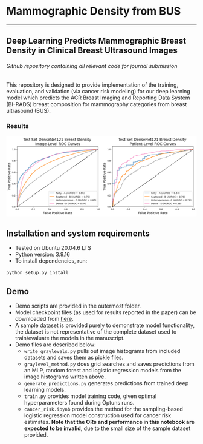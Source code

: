 # Mammographic Density from BUS
---
## Deep Learning Predicts Mammographic Breast Density in Clinical Breast Ultrasound Images 
###### Github repository containing all relevant code for journal submission 
This repository is designed to provide implementation of the training, evaluation, and validation (via cancer risk modeling) for our deep learning model which predicts the ACR Breast Imaging and Reporting Data System (BI-RADS) breast composition for mammography categories from breast ultrasound (BUS).  

### Results
![AUROC Performance Plot](images/auroc_plot.png)

## Installation and system requirements
- Tested on Ubuntu 20.04.6 LTS
- Python version: 3.9.16
- To install dependencies, run:
```python3
python setup.py install
```

## Demo
* Demo scripts are provided in the outermost folder.
* Model checkpoint files (as used for results reported in the paper) can be downloaded from [here](https://drive.google.com/drive/folders/1T8ZGWdQgRCLmuHn6EKonS6acfYd0_l23?usp=drive_link).
* A sample dataset is provided purely to demonstrate model functionality, the dataset is not representative of the complete dataset used to train/evaluate the models in the manuscript.
* Demo files are described below:
    - `write_graylevels.py` pulls out image histograms from included datasets and saves them as pickle files.
    - `graylevel_method.py` does grid searches and saves predictions from an MLP, random forest and logistic regression models from the image histograms written above.
    - `generate_predictions.py` generates predictions from trained deep learning models.
    - `train.py` provides model training code, given optimal hyperparameters found during Optuns runs.
    - `cancer_risk.ipynb` provides the method for the sampling-based logistic regression model construction used for cancer risk estimates. **Note that the ORs and performance in this notebook are expected to be invalid**, due to the small size of the sample dataset provided. 
